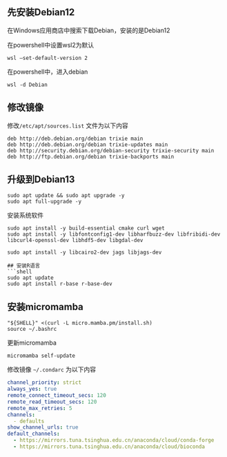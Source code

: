 ## 先安装Debian12
在Windows应用商店中搜索下载Debian，安装的是Debian12

在powershell中设置wsl2为默认
```shell
wsl —set-default-version 2
```
在powershell中，进入debian

```shell
wsl -d Debian
```

## 修改镜像
修改`/etc/apt/sources.list` 文件为以下内容

```shell
deb http://deb.debian.org/debian trixie main
deb http://deb.debian.org/debian trixie-updates main
deb http://security.debian.org/debian-security trixie-security main
deb http://ftp.debian.org/debian trixie-backports main
```

## 升级到Debian13

```shell
sudo apt update && sudo apt upgrade -y
sudo apt full-upgrade -y
```

安装系统软件

```shell
sudo apt install -y build-essential cmake curl wget
sudo apt install -y libfontconfig1-dev libharfbuzz-dev libfribidi-dev libcurl4-openssl-dev libhdf5-dev libgdal-dev 

sudo apt install -y libcairo2-dev jags libjags-dev
```

```
## 安装R语言
```shell
sudo apt update 
sudo apt install r-base r-base-dev
```

## 安装micromamba
```shell
"${SHELL}" <(curl -L micro.mamba.pm/install.sh)
source ~/.bashrc
```
更新micromamba
```shell
micromamba self-update
```
修改镜像
`~/.condarc` 为以下内容
```yaml
channel_priority: strict
always_yes: true
remote_connect_timeout_secs: 120
remote_read_timeout_secs: 120
remote_max_retries: 5
channels:
  - defaults
show_channel_urls: true
default_channels:
  - https://mirrors.tuna.tsinghua.edu.cn/anaconda/cloud/conda-forge
  - https://mirrors.tuna.tsinghua.edu.cn/anaconda/cloud/bioconda
```
